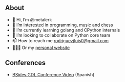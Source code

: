 ## About

- 👋 Hi, I’m @metalerk
- 👀 I’m interested in programming, music and chess
- 🌱 I’m currently learning golang and CPython internals
- 💞️ I’m looking to collaborate on Python core team
- 📫 How to reach me rodriguezjluis0@gmail.com
- 👨🏽‍💻 Or my [personal website](https://metalerk.github.io)

## Conferences

- [BSides GDL Conference Video](https://www.facebook.com/BSidesGDL/videos/376897363393242) (Spanish)
<!---
metalerk/metalerk is a ✨ special ✨ repository because its `README.md` (this file) appears on your GitHub profile.
You can click the Preview link to take a look at your changes.
--->
